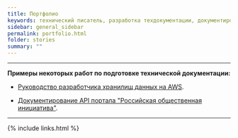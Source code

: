 ```yaml
---
title: Портфолио
keywords: технический писатель, разработка техдокументации, документирование API, технический писатель фриланс, технический писатель на подряд
sidebar: general_sidebar
permalink: portfolio.html
folder: stories
summary: ""
---
```


***

**Примеры некоторых работ по подготовке технической документации:**

- [Руководство разработчика хранилищ данных на AWS](https://techwritex.github.io/aws_docs/).

- [Документирование API портала "Российская общественная инициатива"](https://techwritex.github.io/roi_api/).

***

<!-- **Художественные произведения:**

- [Dobrastika - сборник коротких фантастических рассказов для детей](https://techwritex.github.io/dobrastika/). -->


{% include links.html %}
